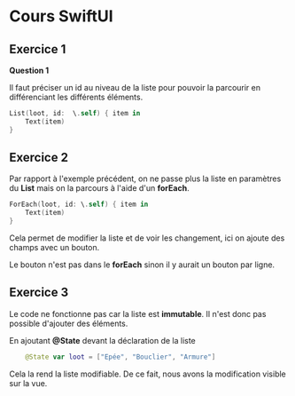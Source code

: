 # Cours SwiftUI

## Exercice 1

**Question 1**

Il faut préciser un id au niveau de la liste pour pouvoir la parcourir en différenciant les différents éléments.
```swift
List(loot, id:  \.self) { item in
    Text(item)
}
```

## Exercice 2

Par rapport à l'exemple précédent, on ne passe plus la liste en paramètres du **List** mais on la parcours à l'aide d'un **forEach**.
```swift
ForEach(loot, id: \.self) { item in
    Text(item)
}
```
Cela permet de modifier la liste et de voir les changement, ici on ajoute des champs avec un bouton.


Le bouton n'est pas dans le **forEach** sinon il y aurait un bouton par ligne.


## Exercice 3

Le code ne fonctionne pas car la liste est **immutable**. Il n'est donc pas possible d'ajouter des éléments.

En ajoutant **@State** devant la déclaration de la liste
```swift
    @State var loot = ["Epée", "Bouclier", "Armure"]
```
Cela la rend la liste modifiable. De ce fait, nous avons la modification visible sur la vue.
